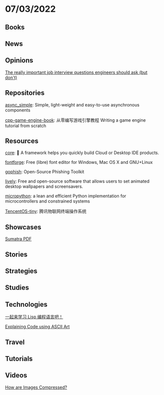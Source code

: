# 07/03/2022

## Books

## News

## Opinions
[The really important job interview questions engineers should ask (but don't)](https://posthog.com/blog/what-to-ask-in-interviews)

## Repositories
[async_simple](https://github.com/alibaba/async_simple): Simple, light-weight and easy-to-use asynchronous components

[cpp-game-engine-book](https://github.com/ThisisGame/cpp-game-engine-book): 从零编写游戏引擎教程 Writing a game engine tutorial from scratch

## Resources
[core](https://github.com/opensumi/core): 🚀 A framework helps you quickly build Cloud or Desktop IDE products.

[fontforge](https://github.com/fontforge/fontforge): Free (libre) font editor for Windows, Mac OS X and GNU+Linux

[gophish](https://github.com/gophish/gophish): Open-Source Phishing Toolkit

[lively](https://github.com/rocksdanister/lively): Free and open-source software that allows users to set animated desktop wallpapers and screensavers.

[micropython](https://github.com/micropython/micropython): a lean and efficient Python implementation for microcontrollers and constrained systems

[TencentOS-tiny](https://github.com/OpenAtomFoundation/TencentOS-tiny): 腾讯物联网终端操作系统

## Showcases
[Sumatra PDF](https://www.sumatrapdfreader.org/free-pdf-reader)

## Stories

## Strategies

## Studies

## Technologies
[一起来学习 Lisp 编程语言吧！](https://linux.cn/article-14751-1.html)

[Explaining Code using ASCII Art](https://blog.regehr.org/archives/1653)

## Travel

## Tutorials

## Videos
[How are Images Compressed?](https://www.youtube.com/watch?v=Kv1Hiv3ox8I)
